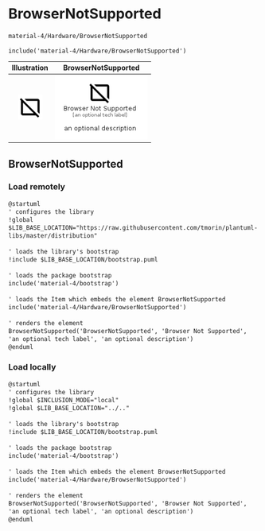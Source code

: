 # BrowserNotSupported


```text
material-4/Hardware/BrowserNotSupported
```

```text
include('material-4/Hardware/BrowserNotSupported')
```



| Illustration | BrowserNotSupported |
| :---: | :---: |
| ![illustration for Illustration](../../material-4/Hardware/BrowserNotSupported.png) | ![illustration for BrowserNotSupported](../../material-4/Hardware/BrowserNotSupported.Local.png) |




## BrowserNotSupported

### Load remotely
```plantuml
@startuml
' configures the library
!global $LIB_BASE_LOCATION="https://raw.githubusercontent.com/tmorin/plantuml-libs/master/distribution"

' loads the library's bootstrap
!include $LIB_BASE_LOCATION/bootstrap.puml

' loads the package bootstrap
include('material-4/bootstrap')

' loads the Item which embeds the element BrowserNotSupported
include('material-4/Hardware/BrowserNotSupported')

' renders the element
BrowserNotSupported('BrowserNotSupported', 'Browser Not Supported', 'an optional tech label', 'an optional description')
@enduml
```

### Load locally
```plantuml
@startuml
' configures the library
!global $INCLUSION_MODE="local"
!global $LIB_BASE_LOCATION="../.."

' loads the library's bootstrap
!include $LIB_BASE_LOCATION/bootstrap.puml

' loads the package bootstrap
include('material-4/bootstrap')

' loads the Item which embeds the element BrowserNotSupported
include('material-4/Hardware/BrowserNotSupported')

' renders the element
BrowserNotSupported('BrowserNotSupported', 'Browser Not Supported', 'an optional tech label', 'an optional description')
@enduml
```

